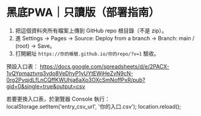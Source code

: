
# 黑底PWA｜只讀版（部署指南）

1) 把這個資料夾所有檔案上傳到 GitHub repo 根目錄（不是 zip）。
2) 進 Settings → Pages → Source: Deploy from a branch → Branch: main / (root) → Save。
3) 打開網址 `https://你的帳號.github.io/你的repo/?v=1` 驗收。

預設入口表：
https://docs.google.com/spreadsheets/d/e/2PACX-1vQYpmaztvrq3vdo8VeDhyP1yUYtEWjHeZyN9cN-0rg2PvqjdLfLnCQffKWUhja6aXo3OXcSmNoffPxR/pub?gid=0&single=true&output=csv

若要更換入口表，於瀏覽器 Console 執行：
localStorage.setItem('entry_csv_url', '你的入口.csv'); location.reload();
